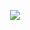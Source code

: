 <p align="center">
  <!-- Typing SVG by DenverCoder1 - https://github.com/DenverCoder1/readme-typing-svg -->
  <a href="https://quotefancy.com/media/wallpaper/3840x2160/7692636-Edsger-W-Dijkstra-Quote-Computer-science-is-no-more-about.jpg" target="_blank">
    <img src="https://readme-typing-svg.demolab.com?font=Fira+Code&pause=600&color=39AE0C&width=435&separator=%3C&lines=printf(%22Hello+World!%22);" />
  </a>
</p>   

<!-- If you're reading this, you rock!! -->






  


